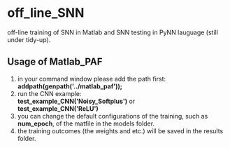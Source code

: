 # off_line_SNN
off-line training of SNN in Matlab and SNN testing in PyNN lauguage (still under tidy-up).

## Usage of Matlab_PAF
1. in your command window please add the path first:  
**addpath(genpath('../matlab_paf'));**  
2. run the CNN example:  
**test_example_CNN('Noisy_Softplus')** or  
**test_example_CNN('ReLU')**
3. you can change the default configurations of the training, such as **num_epoch**, of the matfile in the models folder.
4. the training outcomes (the weights and etc.) will be saved in the results folder.
